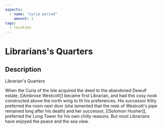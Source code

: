 ```yaml
---
aspects: 
  - name: "curia period"
    amount: 1
tags:
  - location
---
```


# Librarians's Quarters

## Description
Librarian's Quarters

When the Curia of the Isle acquired the deed to the abandoned Dewulf estate, [[Ambrose Westcott]] became first Librarian, and had this cosy nook constructed above the north wing to fit his preferences. His successor Kitty preferred the room next door (she lamented that the reek of Westcott's pipe remained long after his death) and her successor, [[Solomon Husher]], preferred the Long Tower for his own chilly reasons. But most Librarians have enjoyed the peace and the sea view.